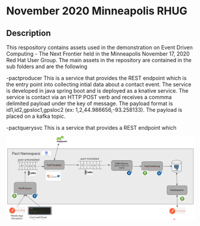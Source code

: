 # November 2020 Minneapolis RHUG

## Description
This respository contains assets used in the demonstration on Event Driven Computing - The Next Frontier held in the Minneapolis
November 17, 2020 Red Hat User Group.  The main assets in the repository are contained in the sub folders and are the following

-pactproducer
This is a service that provides the REST endpoint which is the entry point into collecting intial data about a contact event.  The
service is developed in java spring boot and is deployed as a knative service.  The service is contact via an HTTP POST verb and receives
a commma delimited payload under the key of message.  The payload format is id1,id2,gpsloc1,gpsloc2 (ex: 1,2,44.986656,-93.258133).
The payload is placed on a kafka topic.

-pactquerysvc
This is a service that provides a REST endpoint which   

<img src=images/demoarchitecture.jpg>
